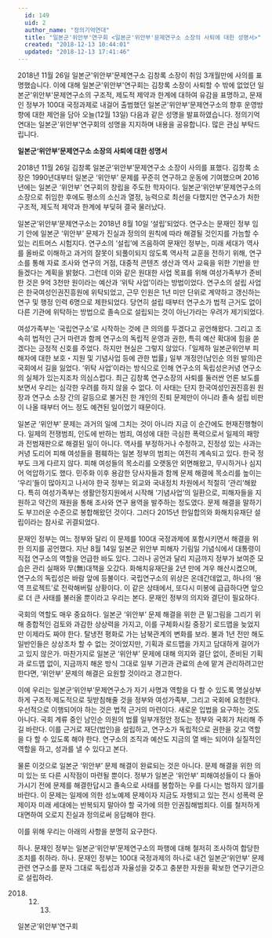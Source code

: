 ```yaml
---
  id: 149
  uid: 2
  author_name: "정의기억연대"
  title: "일본군'위안부'연구회 <일본군'위안부'문제연구소 소장의 사퇴에 대한 성명서>"
  created: "2018-12-13 10:44:01"
  updated: "2018-12-13 17:41:46"
---
```

2018년 11월 26일 일본군'위안부'문제연구소 김창록 소장이 취임 3개월만에 사의를 표명했습니다. 
이에 대해 일본군'위안부'연구회는 김창록 소장이 사퇴할 수 밖에 없었던 일본군'위안부'문제연구소의 구조적, 제도적 제약과 한계에 대하여 유감을 표명하고, 문재인 정부가 100대 국정과제로 내걸어 출범했던 일본군'위안부'문제연구소의 향후 운영방향에 대한 제언을 담아 오늘(12월 13일) 다음과 같은 성명을 발표하였습니다. 
정의기억연대는 일본군'위안부'연구회의 성명을 지지하며 내용을 공유합니다. 많은 관심 부탁드립니다.

**일본군‘위안부’문제연구소 소장의 사퇴에 대한 성명서**

2018년 11월 26일 김창록 일본군‘위안부’문제연구소 소장이 사의를 표했다. 김창록 소장은 1990년대부터 일본군 ‘위안부’ 문제를 꾸준히 연구하고 운동에 기여했으며 2016년에는 일본군 ‘위안부’ 연구회의 창립을 주도한 학자이다. 일본군‘위안부’문제연구소의 소장으로 취임한 후에도 평소의 소신과 열정, 능력으로 최선을 다했지만 연구소가 처한 구조적, 제도적 제약과 한계에 부딪혀 결국 물러났다.

일본군‘위안부’문제연구소는 2018년 8월 10일 ‘설립’되었다. 연구소는 문재인 정부 임기 안에 일본군 ‘위안부’ 문제가 진실과 정의의 원칙에 따라 해결될 것인지를 가늠할 수 있는 리트머스 시험지다. 연구소의 ‘설립’에 즈음하여 문재인 정부는, 미래 세대가 역사를 올바로 이해하고 과거의 잘못이 되풀이되지 않도록 역사적 교훈을 전하기 위해, 연구소를 통해 자료 조사와 연구의 거점, 대중적 콘텐츠 생산과 역사 교육을 위한 기반을 만들겠다는 계획을 밝혔다. 그런데 이와 같은 원대한 사업 목표를 위해 여성가족부가 준비한 것은 9억 3천만 원이라는 예산과 ‘위탁 사업’이라는 방법이었다. 연구소의 설립 사업은 한국여성인권진흥원에 위탁되었고, 근무 인원은 1년 미만 단위로 계약하고 갱신하는 연구 및 행정 인력 6명으로 제한되었다. 당연히 설립 때부터 연구소가 법적 근거도 없이 다른 기관에 위탁하는 방법으로 졸속으로 설립되는 것이 아닌가라는 우려가 제기되었다.

여성가족부는 ‘국립연구소’로 시작하는 것에 큰 의의를 두겠다고 공언해왔다. 그리고 조속히 법적인 근거 마련과 함께 연구소의 독립적 운영과 권한, 특히 예산 확대에 힘을 쏟겠다는 긍정적 신호를 주었다. 하지만 현실은 그렇지 않았다. ｢일제하 일본군위안부 피해자에 대한 보호・지원 및 기념사업 등에 관한 법률｣ 일부 개정안(남인순 의원 발의)은 국회에서 길을 잃었다. ‘위탁 사업’이라는 방식으로 인해 연구소의 독립성은커녕 연구소의 실체가 있는지조차 의심스럽다. 최근 김창록 연구소장의 사퇴를 둘러싼 언론 보도를 보면서 우리는 심각한 우려를 하지 않을 수 없다. 이 사태는 단지 한국여성인권진흥원 원장과 연구소 소장 간의 갈등으로 불거진 한 개인의 진퇴 문제만이 아니라 졸속 설립 비판이 나올 때부터 어느 정도 예견된 일이었기 때문이다.

일본군 ‘위안부’ 문제는 과거의 일에 그치는 것이 아니라 지금 이 순간에도 현재진행형이다. 일제의 전쟁범죄, 인도에 반하는 범죄, 여성에 대한 극심한 폭력으로서 일제의 패망과 전범재판으로 해결된 일이 아니다. 역사를 부정하거나 수정하고, 진정성 있는 사과는커녕 도리어 피해 여성들을 폄훼하는 일본 정부의 범죄는 여전히 계속되고 있다. 한국 정부도 크게 다르지 않다. 피해 여성들의 목소리를 오랫동안 외면해왔고, 무시하거나 심지어 억압하기도 했다. 민주화 이후 용감한 당사자들과 함께 문제 해결에 목소리를 높이는 ‘우리’들이 많아지고 나서야 한국 정부는 외교와 국내정치 차원에서 적절히 ‘관리’해왔다. 특히 여성가족부는 생활안정지원에서 시작해 ‘기념사업’의 일환으로, 피해자들을 지원하고 약간의 재원을 통해 조사와 연구 용역을 발주하는 정도였다. 문제 해결을 말하기도 부끄러운 수준으로 봉합해왔던 것이다. 그러다 2015년 한일합의와 화해치유재단 설립이라는 참사로 귀결되었다.

문재인 정부는 여느 정부와 달리 이 문제를 100대 국정과제에 포함시키면서 해결을 위한 의지를 공언했다. 지난 8월 14일 일본군 위안부 피해자 기림일 기념식에서 대통령이 직접 연구소의 역할을 언급한 바도 있다. 그러나 공언과 달리 지금까지 정부가 보여준 모습은 관리 실패와 무(無)대책을 오갔다. 화해치유재단을 2년 만에 겨우 해산시켰으며, 연구소의 독립성은 바람 앞에 등불이다. 국립연구소의 위상은 온데간데없고, 하나의 ‘용역 프로젝트’로 전락해버릴 상황이다. 이 같은 상태에서, 또다시 미봉에 급급하다면 앞으로 더 큰 사태를 불러올 뿐이라고 우리는 본다. 문재인 정부의 의지와 결단이 필요하다.

국회의 역할도 매우 중요하다. 일본군 ‘위안부’ 문제 해결을 위한 큰 밑그림을 그리기 위해 종합적인 검토와 과감한 상상력을 가지고, 이를 구체화시킬 중장기 로드맵을 늦었지만 이제라도 짜야 한다. 탈냉전 평화로 가는 남북관계의 변화를 보라. 불과 1년 전만 해도 일반인들은 상상조차 할 수 없는 것이었지만, 기획과 로드맵을 가지고 담대하게 걸어가고 있지 않은가. 마찬가지로 일본군 ‘위안부’ 문제에 대해 의지와 결단 없이, 준비된 기획과 로드맵 없이, 지금까지 해온 방식 그대로 일부 기관과 관료의 손에 맡겨 관리하려고만 한다면, ‘위안부’ 문제의 해결은 요원할 것이라고 경고한다.

이에 우리는 일본군‘위안부’문제연구소가 자기 사명과 역할을 다 할 수 있도록 명실상부하게 구조적·제도적으로 뒷받침해줄 것을 정부와 여성가족부, 그리고 국회에 요청한다. 우선적으로 이행되어야 하는 것은 법적 근거의 마련이다. 새로운 입법을 요구하는 것도 아니다. 국회 계류 중인 남인순 의원의 법률 일부개정안 정도는 정부와 국회가 처리해 주길 바란다. 이를 근거로 재단(법인)을 설립하고, 연구소가 독립적으로 권한을 갖고 역할을 다 할 수 있도록 해야 한다. 연구소의 조직과 예산도 지금의 열 배는 되어야 실질적인 역할을 하고, 성과를 낼 수 있다고 본다.

물론 이것으로 일본군 ‘위안부’ 문제 해결이 완료되는 것은 아니다. 문제 해결을 위한 의미 있는 또 다른 시작점이 마련될 뿐이다. 정부가 일본군 ‘위안부’ 피해여성들이 다 돌아가시기 전에 문제를 해결한답시고 졸속으로 사태를 봉합하는 우를 다시는 범하지 않기를 바란다. 이 문제는 일제에 의한 성노예제 문제이자 지금도 자행되고 있는 전시 성폭력 문제이자 미래 세대에는 반복되지 말아야 할 국가에 의한 인권침해범죄다. 이를 철저하게 대면하여 오로지 진실과 정의로써 응답해야 한다.

이를 위해 우리는 아래의 사항을 분명히 요구한다.

하나. 문재인 정부는 일본군‘위안부’문제연구소의 파행에 대해 철저히 조사하여 합당한 조치를 취하라.
하나. 문재인 정부는 100대 국정과제의 하나로 내건 일본군‘위안부’ 문제 관련 연구소를 문자 그대로 독립성과 자율성을 갖추고 충분한 자원을 확보한 연구기관으로 설립하라.

2018. 12. 13.
일본군‘위안부’연구회